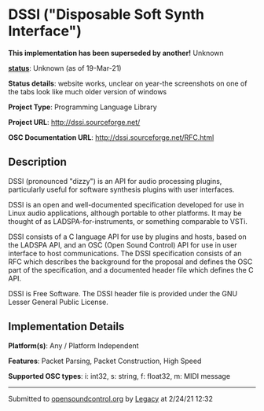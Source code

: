 # DSSI ("Disposable Soft Synth Interface")

**This implementation has been superseded by another!**
Unknown

**[status](../implementation-status.html)**: Unknown (as of 19-Mar-21)

**Status details**: 
website works, unclear on year-the screenshots on one of the tabs look like much older version of windows

**Project Type**: Programming Language Library

**Project URL**: <http://dssi.sourceforge.net/>

**OSC Documentation URL**: <http://dssi.sourceforge.net/RFC.html>

## Description

DSSI (pronounced "dizzy") is an API for audio processing plugins, particularly useful for software synthesis plugins with user interfaces. <p> DSSI is an open and well-documented specification developed for use in Linux audio applications, although portable to other platforms. It may be thought of as LADSPA-for-instruments, or something comparable to VSTi. <p> DSSI consists of a C language API for use by plugins and hosts, based on the LADSPA API, and an OSC (Open Sound Control) API for use in user interface to host communications. The DSSI specification consists of an RFC which describes the background for the proposal and defines the OSC part of the specification, and a documented header file which defines the C API. <p> DSSI is Free Software. The DSSI header file is provided under the GNU Lesser General Public License.

## Implementation Details

**Platform(s)**: Any / Platform Independent

**Features**: Packet Parsing, Packet Construction, High Speed

**Supported OSC types**: i: int32, s: string, f: float32, m: MIDI message

---
Submitted to [opensoundcontrol.org](https://opensoundcontrol.org) by [Legacy](https://web.archive.org) at 2/24/21 12:32
